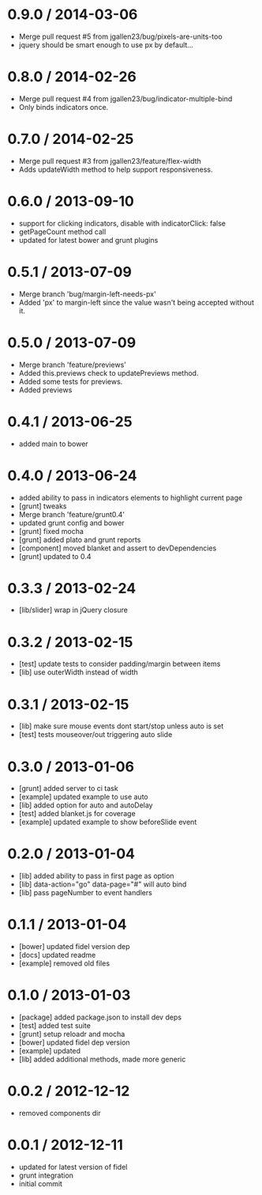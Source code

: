 
0.9.0 / 2014-03-06
==================

 * Merge pull request #5 from jgallen23/bug/pixels-are-units-too
 * jquery should be smart enough to use px by default...

0.8.0 / 2014-02-26
==================

 * Merge pull request #4 from jgallen23/bug/indicator-multiple-bind
 * Only binds indicators once.

0.7.0 / 2014-02-25
==================

 * Merge pull request #3 from jgallen23/feature/flex-width
 * Adds updateWidth method to help support responsiveness.

0.6.0 / 2013-09-10 
==================

  * support for clicking indicators, disable with indicatorClick: false
  * getPageCount method call
  * updated for latest bower and grunt plugins

0.5.1 / 2013-07-09 
==================

 * Merge branch 'bug/margin-left-needs-px'
 * Added 'px' to margin-left since the value wasn't being accepted without it.

0.5.0 / 2013-07-09 
==================

  * Merge branch 'feature/previews'
  * Added this.previews check to updatePreviews method.
  * Added some tests for previews.
  * Added previews

0.4.1 / 2013-06-25 
==================

  * added main to bower

0.4.0 / 2013-06-24 
==================

  * added ability to pass in indicators elements to highlight current page
  * [grunt] tweaks
  * Merge branch 'feature/grunt0.4'
  * updated grunt config and bower
  * [grunt] fixed mocha
  * [grunt] added plato and grunt reports
  * [component] moved blanket and assert to devDependencies
  * [grunt] updated to 0.4

0.3.3 / 2013-02-24 
==================

  * [lib/slider] wrap in jQuery closure

0.3.2 / 2013-02-15 
==================

  * [test] update tests to consider padding/margin between items
  * [lib] use outerWidth instead of width

0.3.1 / 2013-02-15 
==================

  * [lib] make sure mouse events dont start/stop unless auto is set
  * [test] tests mouseover/out triggering auto slide

0.3.0 / 2013-01-06 
==================

  * [grunt] added server to ci task
  * [example] updated example to use auto
  * [lib] added option for auto and autoDelay
  * [test] added blanket.js for coverage
  * [example] updated example to show beforeSlide event

0.2.0 / 2013-01-04 
==================

  * [lib] added ability to pass in first page as option
  * [lib] data-action="go" data-page="#" will auto bind
  * [lib] pass pageNumber to event handlers

0.1.1 / 2013-01-04 
==================

  * [bower] updated fidel version dep
  * [docs] updated readme
  * [example] removed old files

0.1.0 / 2013-01-03 
==================

  * [package] added package.json to install dev deps
  * [test] added test suite
  * [grunt] setup reloadr and mocha
  * [bower] updated fidel dep version
  * [example] updated
  * [lib] added additional methods, made more generic

0.0.2 / 2012-12-12 
==================

  * removed components dir

0.0.1 / 2012-12-11 
==================

  * updated for latest version of fidel
  * grunt integration
  * initial commit
